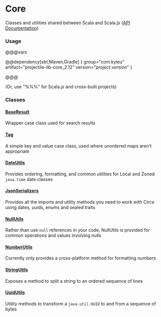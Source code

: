 # Core

Classes and utilities shared between Scala and Scala.js
([API Documentation](../api/projectile-lib-core/com/kyleu/projectile/index.html)) 

### Usage

@@@vars

@@dependency[sbt,Maven,Gradle] {
  group="com.kyleu"
  artifact="projectile-lib-core_2.12"
  version="$project.version$"
}

@@@

(Or, use "%%%" for Scala.js and cross-built projects)


### Classes

#### [BaseResult](../api/projectile-lib-core/com/kyleu/projectile/models/result/BaseResult.html)

Wrapper case class used for search results

#### [Tag](../api/projectile-lib-core/com/kyleu/projectile/models/tag/Tag.html)

A simple key and value case class, used where unordered maps aren't appropriate

#### [DateUtils](../api/projectile-lib-core/com/kyleu/projectile/util/DateUtils$.html)

Provides ordering, formatting, and common utilities for Local and Zoned `java.time` date classes

#### [JsonSerializers](../api/projectile-lib-core/com/kyleu/projectile/util/JsonSerializers$.html)

Provides all the imports and utility methods you need to work with Circe using dates, uuids, enums and sealed traits

#### [NullUtils](../api/projectile-lib-core/com/kyleu/projectile/util/NullUtils$.html)

Rather than use `null` references in your code, NullUtils is provided for common operations and values involving nulls

#### [NumberUtils](../api/projectile-lib-core/com/kyleu/projectile/util/NumberUtils$.html)

Currently only provides a cross-platform method for formatting numbers

#### [StringUtils](../api/projectile-lib-core/com/kyleu/projectile/util/StringUtils$.html)

Exposes a method to split a string to an ordered sequence of lines

#### [UuidUtils](../api/projectile-lib-core/com/kyleu/projectile/util/UuidUtils$.html)

Utility methods to transform a `java.util.UUID` to and from a sequence of bytes
